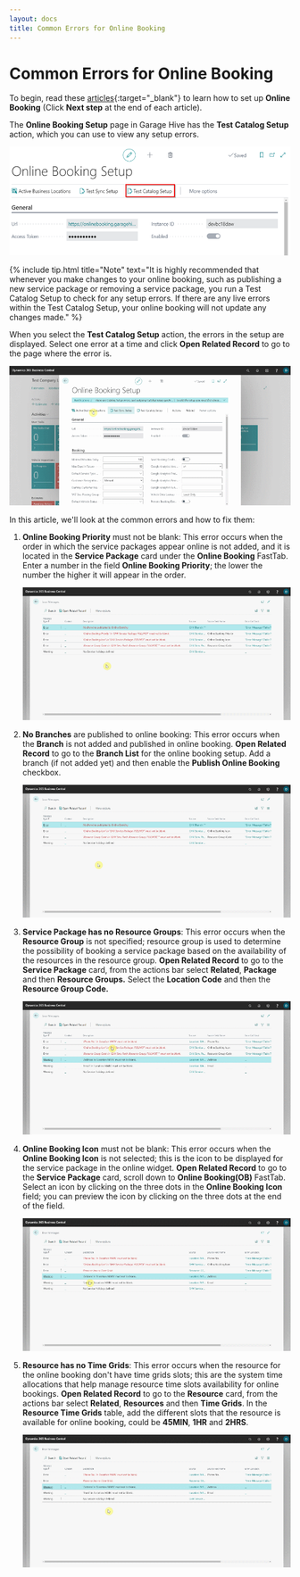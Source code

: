```yaml
---
layout: docs
title: Common Errors for Online Booking
---
```


# Common Errors for Online Booking 

To begin, read these [articles](garagehive-onlinebooking-intro.html){:target="_blank"} to learn how to set up **Online Booking** (Click **Next step** at the end of each article).

The **Online Booking Setup** page in Garage Hive has the **Test Catalog Setup** action, which you can use to view any setup errors.

![](media/garagehive-online-booking-errors1.png)

{% include tip.html title="Note" text="It is highly recommended that whenever you make changes to your online booking, such as publishing a new service package or removing a service package, you run a Test Catalog Setup to check for any setup errors. If there are any live errors within the Test Catalog Setup, your online booking will not update any changes made." %}

When you select the **Test Catalog Setup** action, the errors in the setup are displayed. Select one error at a time and click **Open Related Record** to go to the page where the error is.

![](media/garagehive-online-booking-errors2.gif)

In this article, we'll look at the common errors and how to fix them:
1. **Online Booking Priority** must not be blank: This error occurs when the order in which the service packages appear online is not added, and it is located in the **Service Package** card under the **Online Booking** FastTab. Enter a number in the field **Online Booking Priority**; the lower the number the higher it will appear in the order.

   ![](media/garagehive-online-booking-errors3.gif)

2. **No Branches** are published to online booking: This error occurs when the **Branch** is not added and published in online booking. **Open Related Record** to go to the **Branch List** for the online booking setup. Add a branch (if not added yet) and then enable the **Publish Online Booking** checkbox.

   ![](media/garagehive-online-booking-errors4.gif)

3. **Service Package has no Resource Groups**: This error occurs when the **Resource Group** is not specified; resource group is used to determine the possibility of booking a service package based on the availability of the resources in the resource group. **Open Related Record** to go to the **Service Package** card, from the actions bar select **Related**, **Package** and then **Resource Groups.** Select the **Location Code** and then the **Resource Group Code.**

   ![](media/garagehive-online-booking-errors5.gif)

4. **Online Booking Icon** must not be blank: This error occurs when the **Online Booking Icon** is not selected; this is the icon to be displayed for the service package in the online widget. **Open Related Record** to go to the **Service Package** card, scroll down to **Online Booking(OB)** FastTab. Select an icon by clicking on the three dots in the **Online Booking Icon** field; you can preview the icon by clicking on the three dots at the end of the field.

   ![](media/garagehive-online-booking-errors6.gif)
   
5. **Resource has no Time Grids**: This error occurs when the resource for the online booking don't have time grids slots; this are the system time allocations that help manage resource time slots availability for online bookings. **Open Related Record** to go to the **Resource** card, from the actions bar select **Related**, **Resources** and then **Time Grids**. In the **Resource Time Grids** table, add the different slots that the resource is available for online booking, could be **45MIN**, **1HR** and **2HRS**.

   ![](media/garagehive-online-booking-errors7.gif)

